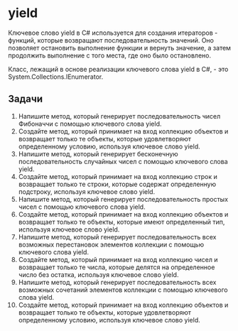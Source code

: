 # yield

Ключевое слово yield в C# используется для создания итераторов - функций, которые возвращают последовательность значений. Оно позволяет остановить выполнение функции и вернуть значение, а затем продолжить выполнение с того места, где оно было остановлено.

Класс, лежащий в основе реализации ключевого слова yield в C#, - это System.Collections.IEnumerator.

## Задачи 

1. Напишите метод, который генерирует последовательность чисел Фибоначчи с помощью ключевого слова yield.
2. Создайте метод, который принимает на вход коллекцию объектов и возвращает только те объекты, которые удовлетворяют определенному условию, используя ключевое слово yield.
3. Напишите метод, который генерирует бесконечную последовательность случайных чисел с помощью ключевого слова yield.
4. Создайте метод, который принимает на вход коллекцию строк и возвращает только те строки, которые содержат определенную подстроку, используя ключевое слово yield.
5. Напишите метод, который генерирует последовательность простых чисел с помощью ключевого слова yield.
6. Создайте метод, который принимает на вход коллекцию объектов и возвращает только те объекты, которые имеют определенный тип, используя ключевое слово yield.
7. Напишите метод, который генерирует последовательность всех возможных перестановок элементов коллекции с помощью ключевого слова yield.
8. Создайте метод, который принимает на вход коллекцию чисел и возвращает только те числа, которые делятся на определенное число без остатка, используя ключевое слово yield.
9. Напишите метод, который генерирует последовательность всех возможных сочетаний элементов коллекции с помощью ключевого слова yield.
10. Создайте метод, который принимает на вход коллекцию объектов и возвращает только те объекты, которые удовлетворяют определенному условию, используя ключевое слово yield.
